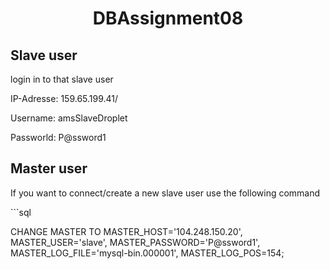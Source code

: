 <h1 align="center">DBAssignment08</h1>

<h2>Slave user</h2>
 login in to that slave user
 <p>IP-Adresse: 159.65.199.41/<p>
 <p>Username: amsSlaveDroplet</p>
  <p>Passworld: P@ssword1 </p>
 
 <h2>Master user</h2>
 
 
 
 <p>If you want to connect/create a new slave user use the following command</p>
```sql

CHANGE MASTER TO MASTER_HOST='104.248.150.20',
MASTER_USER='slave',
MASTER_PASSWORD='P@ssword1',
MASTER_LOG_FILE='mysql-bin.000001',
MASTER_LOG_POS=154;

```
